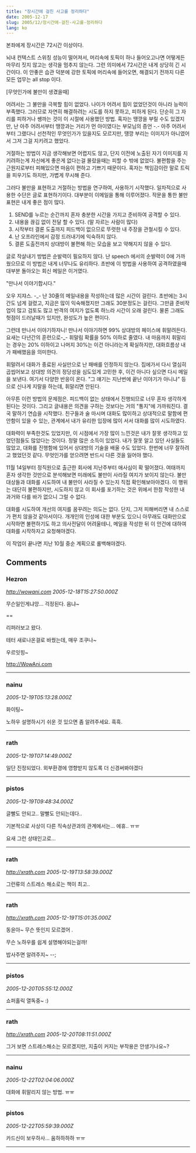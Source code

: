 ```yaml
---
title: "장시간에 걸친 사고를 정리하다"
date: 2005-12-17
slug: 2005/12/장시간에-걸친-사고를-정리하다
lang: ko
---
```


본좌에게 장시간은 72시간 이상이다.

뇌내 컨텍스트 스위칭 성능이 떨어져서, 머리속에 토픽이 하나 들어오고나면 어떻게든 마무리 짓지 않고는 생각을 멈추지 않는다. 그런 의미에서 72시간은 내게 상당히 긴 시간이다. 
이 안좋은 습관 덕분에 강한 토픽에 머리속에 들어오면, 해결되기 전까지 다른 모든 업무는 all stop 이다.

[무엇인가에 불만이 생겼을때]

어려서는 그 불만을 극복할 힘이 없었다. 나이가 어려서 힘이 없었던것이 아니라 능력이 부족했다. 그러므로 자연히 해결하려는 시도를 하지 못하고, 피하게 된다. 단순히 그 자리를 피하거나 쌩까는 것이 이 시절에 사용했던 방법. 혹자는 땡깡을 부릴 수도 있겠지만, 난 아주 어려서부터 땡깡과는 거리가 먼 아이였다는 부모님의 증언 -.- 아주 어려서부터 그랬다니 선천적인 무엇인가가 있을지도 모르지만, 땡깡 부리는 이미지가 아니였어서 그저 그걸 지키려고 했었다. 

거절하는 방법이 지금 생각해보면 어렵지도 않고, 단지 이전에 노출된 자기 이미지를 지키려하는게 자신에게 좋은게 없다는걸 몰랐을때는 피할 수 밖에 없었다. 불편함을 주는 근원지로부터 피해있으면 마음이 편하고 기쁘기 때문이다. 혹자는 책임감이란 말로 트릭을 피우기도 하지만, 가볍게 무시해 준다.

그러다 불만을 표현하고 거절하는 방법을 연구하여, 사용하기 시작했다. 일차적으로 사용한 수단은 글로 표현하기이다. 대부분이 이메일을 통해 이루어졌다. 
작문을 통한 불만표현은 내게 좋은 점이 많다.

1. SEND를 누르는 순간까지 혼자 충분한 시간을 가지고 준비하여 공격할 수 있다. 
2. 내용을 끊김 없이 전달 할 수 있다. (말 자르는 사람이 많다)
3. 시작부터 결론 도출까지 피드백이 없으므로 뚜렷한 내 주장을 관철시킬 수 있다.
4. 난 오프라인에서 감정 드러내기에 익숙하지 않다.
5. 결론 도출전까지 상대방이 불편해 하는 모습을 보고 약해지지 않을 수 있다.

글로 작살내기 방법은 순발력이 필요하지 않다. 난 speech 에서의 순발력이 0에 가까웠으므로 이 방법은 내게 너무나도 유리하다. 초반에 이 방법을 사용하여 공격하였을때 대부분 돌아오는 회신 메일은 이거였다.

"만나서 이야기합시다."

오우 지쟈스. -_- 난 30줄의 메일내용을 작성하는데 많은 시간이 걸린다. 초반에는 3시간도 넘게 걸렸고, 지금은 많이 익숙해졌지만 그래도 30분정도는 걸린다. 그만큼 준비작업이 많고 검토도 많고 반격의 여지가 없도록 하느라 시간이 오래 걸린다. 물론 그래도 헛점이 드러날때가 있지만, 완성도가 높은 편이다. 

그런데 만나서 이야기하자니! 만나서 이야기하면 99% 상대방의 페이스에 휘말려든다. 요새는 다년간의 훈련으로-_- 휘말림 확률을 50% 이하로 줄였다. 내 마음까지 휘말리는 경우는 20% 이하이고 나머지 30%는 이건 아니라는게 확실하지만, 대화흐름상 내가 패배했음을 의미한다. 

휘말려서 대화가 종료된 사실만으로 난 패배를 인정하지 않는다. 집에가서 다시 열심히 곱씹어보고 상대방 의견의 정당성을 심도있게 고민한 후, 이건 아니다 싶으면 다시 메일을 보낸다. 여기서 다양한 반응이 온다. "그 얘기는 지난번에 끝난 이야기가 아니냐" 등으로 신나게 지랄을 하는데, 휘말리면 안된다. 

아무튼 이런 방법의 문제점은.
피드백이 없는 상태에서 진행되므로 너무 혼자 생각하게 된다는 것이다. 그리고 글내용은 의견을 구하는 것보다는 거의 "통지"에 가까워진다. 결국 말하기 연습을 시작했다. 친구들과 술 마시며 대화도 많이하고 상대적으로 말함에 편안함이 있을 수 있는, 관계에서 내가 유리한 입장에 많이 서서 대화를 많이 시도하였다.

대화력이 부족한것도 있었지만, 이 시점에서 가장 많이 느낀것은 내가 잘못 생각하고 있었던점들도 많았다는 것이다. 정말 많은 소득이 있었다. 내가 잘못 알고 있던 사실들도 많았고, 대화를 진행함에 있어서 상대방의 기술을 배울 수도 있었다. 한번에 너무 잘하려고 했었던것 같다. 무엇인가를 얻으려면 반드시 다른 것을 잃어야 했다.

11월 14일부터 정직원으로 출근한 회사에 지난주부터 애사심이 확 떨어졌다. 여태까지 혼자 생각한 것만으로 분석해보면 미래에도 불만이 사라질 여지가 보이지 않는다. 불만 대상들과 대화를 시도하여 내 불만이 사라질 수 있는지 직접 확인해보아야겠다. 이 행위는 대단히 불편하지만, 시도하지 않고 이 회사를 포기하는 것은 위에서 한참 작성한 내 과거와 다를 바가 없으니 그럴 수 없다.

대화를 시도하여 개선의 여지를 꿈꾸려는 의도는 없다. 단지, 그저 피해버리면 내 스스로가 편치 않을것 같아서이다. 개개인의 인성에 대한 부분도 있으니 아무래도 대화만으로 시작하면 불편하기도 하고 의사전달이 어려울테니, 메일을 작성한 뒤 이 안건에 대하여 대화를 시작하자고 요청해야겠다.

이 작업이 끝나면 지난 10월 중순 계획으로 롤백해야겠다.

## Comments

### Hezron
*http://wowani.com*
*2005-12-18T15:27:50.000Z*

무슨일인게냐앙... 걱정된다. 음냐~

==

리퍼러보고 왔다.

테터 새로나온걸로 바꿨는데, 매우 조쿠나~

우르잇힝~

http://WowAni.com

---

### nainu
*2005-12-19T05:13:28.000Z*

화이팅~

노하우 설명하시기 쉬운 것 있으면 좀 알려주세요. 흑흑.

---

### rath
*2005-12-19T07:14:49.000Z*

일단 진정되었다. 외부환경에 영향받지 않도록 더 신경써봐야겠다

---

### pistos
*2005-12-19T09:48:34.000Z*

글빨도 안되고.. 말빨도 안되는데다.. 

기본적으로 사상이 다른 직속상관과의 관계에서는... 에휴.. ㅠㅠ

요새 그런 상태인고로...

---

### rath
*http://xrath.com*
*2005-12-19T13:58:39.000Z*

그런류의 스트레스 해소로는 책이 최고..

---

### rath
*http://xrath.com*
*2005-12-19T15:01:35.000Z*

동윤아~ 무슨 뜻인지 모르겠어 *.* 

무슨 노하우를 쉽게 설명해야되는걸까!

밥사주면 알려주지~ --;

---

### pistos
*2005-12-20T05:55:12.000Z*

쇼퍼홀릭 열독중~ :)

---

### rath
*http://xrath.com*
*2005-12-20T08:11:51.000Z*

그거 보면 스트레스해소는 모르겠지만, 지출이 커지는 부작용은 안생기나요~?

---

### nainu
*2005-12-22T02:04:06.000Z*

대화에 휘말리지 않는 방법. ㅠㅠ

---

### pistos
*2005-12-22T05:59:39.000Z*

카드신이 보우하사... 움하하하하 ㅠㅠ

---

